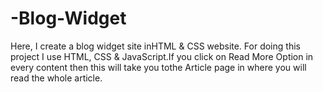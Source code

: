 # -Blog-Widget
Here, I create a blog widget site inHTML &amp; CSS website. For doing this project I use HTML, CSS &amp;  JavaScript.If you click on Read More Option in every content then this will take you tothe Article page in where you will read the whole article.
